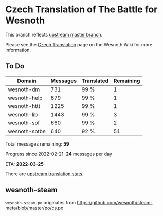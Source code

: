 # Czech Translation of The Battle for Wesnoth

This branch reflects [upstream master branch](https://github.com/wesnoth/wesnoth/tree/master).

Please see the [Czech Translation](https://wiki.wesnoth.org/CzechTranslation) page on the Wesnoth Wiki for more information.

## To Do

Domain | Messages | Translated | Remaining
------ | -------- | ---------- | ---------
wesnoth-dm | 731 | 99 % | 1
wesnoth-help | 679 | 99 % | 1
wesnoth-httt | 1225 | 99 % | 1
wesnoth-lib | 1443 | 99 % | 3
wesnoth-sof | 660 | 99 % | 2
wesnoth-sotbe | 640 | 92 % | 51

Total messages remaining: **59**

Progress since 2022-02-21: **24** messages per day

ETA: **2022-03-25**

There are [upstream translation stats](https://www.wesnoth.org/gettext/?view=langs&version=master&lang=cs).

## wesnoth-steam
`wesnoth-steam.po` originates from https://github.com/wesnoth/steam-meta/blob/master/po/cs.po
